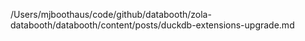 /Users/mjboothaus/code/github/databooth/zola-databooth/databooth/content/posts/duckdb-extensions-upgrade.md